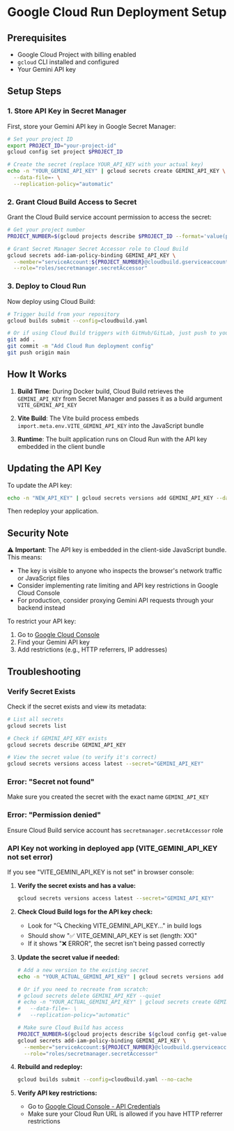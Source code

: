 # Google Cloud Run Deployment Setup

## Prerequisites
- Google Cloud Project with billing enabled
- `gcloud` CLI installed and configured
- Your Gemini API key

## Setup Steps

### 1. Store API Key in Secret Manager

First, store your Gemini API key in Google Secret Manager:

```bash
# Set your project ID
export PROJECT_ID="your-project-id"
gcloud config set project $PROJECT_ID

# Create the secret (replace YOUR_API_KEY with your actual key)
echo -n "YOUR_GEMINI_API_KEY" | gcloud secrets create GEMINI_API_KEY \
  --data-file=- \
  --replication-policy="automatic"
```

### 2. Grant Cloud Build Access to Secret

Grant the Cloud Build service account permission to access the secret:

```bash
# Get your project number
PROJECT_NUMBER=$(gcloud projects describe $PROJECT_ID --format='value(projectNumber)')

# Grant Secret Manager Secret Accessor role to Cloud Build
gcloud secrets add-iam-policy-binding GEMINI_API_KEY \
  --member="serviceAccount:${PROJECT_NUMBER}@cloudbuild.gserviceaccount.com" \
  --role="roles/secretmanager.secretAccessor"
```

### 3. Deploy to Cloud Run

Now deploy using Cloud Build:

```bash
# Trigger build from your repository
gcloud builds submit --config=cloudbuild.yaml

# Or if using Cloud Build triggers with GitHub/GitLab, just push to your repo
git add .
git commit -m "Add Cloud Run deployment config"
git push origin main
```

## How It Works

1. **Build Time**: During Docker build, Cloud Build retrieves the `GEMINI_API_KEY` from Secret Manager and passes it as a build argument `VITE_GEMINI_API_KEY`

2. **Vite Build**: The Vite build process embeds `import.meta.env.VITE_GEMINI_API_KEY` into the JavaScript bundle

3. **Runtime**: The built application runs on Cloud Run with the API key embedded in the client bundle

## Updating the API Key

To update the API key:

```bash
echo -n "NEW_API_KEY" | gcloud secrets versions add GEMINI_API_KEY --data-file=-
```

Then redeploy your application.

## Security Note

⚠️ **Important**: The API key is embedded in the client-side JavaScript bundle. This means:
- The key is visible to anyone who inspects the browser's network traffic or JavaScript files
- Consider implementing rate limiting and API key restrictions in Google Cloud Console
- For production, consider proxying Gemini API requests through your backend instead

To restrict your API key:
1. Go to [Google Cloud Console](https://console.cloud.google.com/apis/credentials)
2. Find your Gemini API key
3. Add restrictions (e.g., HTTP referrers, IP addresses)

## Troubleshooting

### Verify Secret Exists

Check if the secret exists and view its metadata:

```bash
# List all secrets
gcloud secrets list

# Check if GEMINI_API_KEY exists
gcloud secrets describe GEMINI_API_KEY

# View the secret value (to verify it's correct)
gcloud secrets versions access latest --secret="GEMINI_API_KEY"
```

### Error: "Secret not found"
Make sure you created the secret with the exact name `GEMINI_API_KEY`

### Error: "Permission denied"
Ensure Cloud Build service account has `secretmanager.secretAccessor` role

### API Key not working in deployed app (VITE_GEMINI_API_KEY not set error)

If you see "VITE_GEMINI_API_KEY is not set" in browser console:

1. **Verify the secret exists and has a value:**
   ```bash
   gcloud secrets versions access latest --secret="GEMINI_API_KEY"
   ```

2. **Check Cloud Build logs for the API key check:**
   - Look for "🔍 Checking VITE_GEMINI_API_KEY..." in build logs
   - Should show "✅ VITE_GEMINI_API_KEY is set (length: XX)"
   - If it shows "❌ ERROR", the secret isn't being passed correctly

3. **Update the secret value if needed:**
   ```bash
   # Add a new version to the existing secret
   echo -n "YOUR_ACTUAL_GEMINI_API_KEY" | gcloud secrets versions add GEMINI_API_KEY --data-file=-
   
   # Or if you need to recreate from scratch:
   # gcloud secrets delete GEMINI_API_KEY --quiet
   # echo -n "YOUR_ACTUAL_GEMINI_API_KEY" | gcloud secrets create GEMINI_API_KEY \
   #   --data-file=- \
   #   --replication-policy="automatic"
   
   # Make sure Cloud Build has access
   PROJECT_NUMBER=$(gcloud projects describe $(gcloud config get-value project) --format='value(projectNumber)')
   gcloud secrets add-iam-policy-binding GEMINI_API_KEY \
     --member="serviceAccount:${PROJECT_NUMBER}@cloudbuild.gserviceaccount.com" \
     --role="roles/secretmanager.secretAccessor"
   ```

4. **Rebuild and redeploy:**
   ```bash
   gcloud builds submit --config=cloudbuild.yaml --no-cache
   ```

5. **Verify API key restrictions:**
   - Go to [Google Cloud Console - API Credentials](https://console.cloud.google.com/apis/credentials)
   - Make sure your Cloud Run URL is allowed if you have HTTP referrer restrictions

